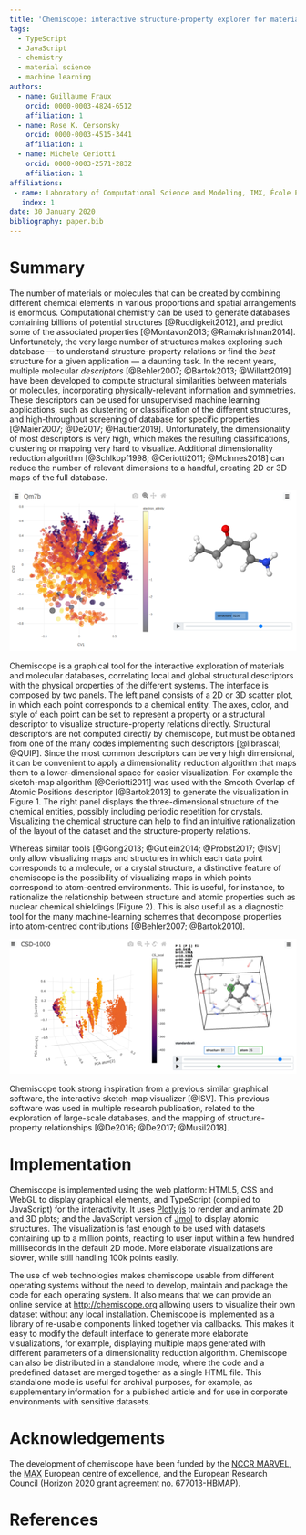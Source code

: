 ```yaml
---
title: 'Chemiscope: interactive structure-property explorer for materials and molecules'
tags:
  - TypeScript
  - JavaScript
  - chemistry
  - material science
  - machine learning
authors:
  - name: Guillaume Fraux
    orcid: 0000-0003-4824-6512
    affiliation: 1
  - name: Rose K. Cersonsky
    orcid: 0000-0003-4515-3441
    affiliation: 1
  - name: Michele Ceriotti
    orcid: 0000-0003-2571-2832
    affiliation: 1
affiliations:
 - name: Laboratory of Computational Science and Modeling, IMX, École Polytechnique Fédérale de Lausanne, 1015 Lausanne, Switzerland
   index: 1
date: 30 January 2020
bibliography: paper.bib
---
```


# Summary

The number of materials or molecules that can be created by combining
different chemical elements in various proportions and spatial arrangements is
enormous. Computational chemistry can be used to generate databases containing
billions of potential structures [@Ruddigkeit2012], and predict some of the
associated properties [@Montavon2013; @Ramakrishnan2014]. Unfortunately, the
very large number of structures makes exploring such database — to understand
structure-property relations or find the *best* structure for a given
application — a daunting task. In the recent years, multiple molecular
*descriptors* [@Behler2007; @Bartok2013; @Willatt2019] have been developed to
compute structural similarities between materials or molecules, incorporating
physically-relevant information and symmetries. These descriptors can be used
for unsupervised machine learning applications, such as clustering or
classification of the different structures, and high-throughput screening of
database for specific properties [@Maier2007; @De2017; @Hautier2019].
Unfortunately, the dimensionality of most descriptors is very high, which makes
the resulting classifications, clustering or mapping very hard to visualize.
Additional dimensionality reduction algorithm [@Schlkopf1998; @Ceriotti2011;
@McInnes2018] can reduce the number of relevant dimensions to a handful,
creating 2D or 3D maps of the full database.

![The Qm7b database [@Montavon2013] visualized with chemiscope](screenshot.png)

Chemiscope is a graphical tool for the interactive exploration of materials and
molecular databases, correlating local and global structural descriptors with
the physical properties of the different systems. The interface is composed by
two panels. The left panel consists of a 2D or 3D scatter plot, in which each
point corresponds to a chemical entity. The axes, color, and style of each point
can be set to represent a property or a structural descriptor to visualize
structure-property relations directly. Structural descriptors are not computed
directly by chemiscope, but must be obtained from one of the many codes
implementing such descriptors [@librascal; @QUIP]. Since the most common
descriptors can be very high dimensional, it can be convenient to apply a
dimensionality reduction algorithm that maps them to a lower-dimensional space
for easier visualization. For example the sketch-map algorithm [@Ceriotti2011]
was used with the Smooth Overlap of Atomic Positions descriptor [@Bartok2013] to
generate the visualization in Figure 1. The right panel displays the
three-dimensional structure of the chemical entities, possibly including
periodic repetition for crystals. Visualizing the chemical structure can help to
find an intuitive rationalization of the layout of the dataset and the
structure-property relations.

Whereas similar tools [@Gong2013; @Gutlein2014; @Probst2017; @ISV] only allow
visualizing maps and structures in which each data point corresponds to a
molecule, or a crystal  structure, a distinctive feature of chemiscope is the
possibility of visualizing maps in which points correspond to atom-centred
environments. This is useful, for instance, to rationalize the relationship
between structure and atomic properties such as nuclear chemical shieldings
(Figure 2). This is also useful as a diagnostic tool for the many
machine-learning schemes that decompose properties into atom-centred
contributions [@Behler2007; @Bartok2010].


![Database of chemical shieldings [@Paruzzo2018] in chemiscope demonstrating the use of a 3D plot and atomic environments highlighting](./screenshot-3d.png)

Chemiscope took strong inspiration from a previous similar graphical software,
the interactive sketch-map visualizer [@ISV]. This previous software was used in
multiple research publication, related to the exploration of large-scale
databases, and the mapping of structure-property relationships [@De2016;
@De2017; @Musil2018].

# Implementation

Chemiscope is implemented using the web platform: HTML5, CSS and WebGL to
display graphical elements, and TypeScript (compiled to JavaScript) for the
interactivity. It uses [Plotly.js](https://plot.ly/javascript/) to render and
animate 2D and 3D plots; and the JavaScript version of [Jmol](http://jmol.org/)
to display atomic structures. The visualization is fast enough to be used with
datasets containing up to a million points, reacting to user input within a few
hundred milliseconds in the default 2D mode. More elaborate visualizations are
slower, while still handling 100k points easily.

The use of web technologies makes chemiscope usable from different operating
systems without the need to develop, maintain and package the code for each
operating system. It also means that we can provide an online service at
http://chemiscope.org allowing users to visualize their own dataset without
any local installation. Chemiscope is implemented as a library of re-usable
components linked together via callbacks. This makes it easy to modify the
default interface to generate more elaborate visualizations, for example,
displaying multiple maps generated with different parameters of a dimensionality
reduction algorithm. Chemiscope can also be distributed in a standalone mode,
where the code and a predefined dataset are merged together as a single HTML
file. This standalone mode is useful for archival purposes, for example, as
supplementary information for a published article and for use in corporate
environments with sensitive datasets.

# Acknowledgements

The development of chemiscope have been funded by the [NCCR
MARVEL](http://nccr-marvel.ch/), the [MAX](http://max-centre.eu/) European
centre of excellence, and the European Research Council (Horizon 2020 grant
agreement no. 677013-HBMAP).

# References
